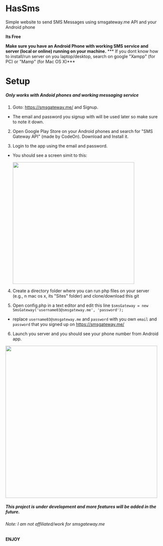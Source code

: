 # HasSms
Simple website to send SMS Messages using smsgateway.me API and your Android phone

**Its Free**

**Make sure you have an Android Phone with working SMS service and server (local or online) running on your machine.**
*** If you dont know how to install/run server on you laptop/desktop, search on google "Xampp" (for PC)  or "Mamp" (for Mac OS X)***

# Setup
##### Only works with Andoid phones and working messaging service

1. Goto: https://smsgateway.me/ and Signup.
  * The email and password you signup with will be used later so make sure to note it down.

2. Open Google Play Store on your Android phones and search for "SMS Gateway API" (made by CodeOn). Download and Install it.

3. Login to the app using the email and password.
  * You should see a screen simit to this:
    
    <img src="http://ahmadhas.com/hassms/images/LaunchScreen.png" height="400px">

4. Create a directory folder where you can run php files on your server (e.g., n mac os x, its "Sites" folder) and clone/download this git 

5. Open config.php in a text editor and edit this line `$smsGateway = new SmsGateway('username03@smsgateway.me', 'password');`
  * replace `username03@smsgateway.me` and `password` with you own `email` and `password` that you signed up on https://smsgateway.me/
  
6. Launch you server and you should see your phone number from Android app.

<img src="https://github.com/hasahmad/HasSms/blob/master/Website-Screenshot.png" height="500px">

##### This project is under **development** and more features will be added in the future.
###### Note: I am not affiliated/work for smsgateway.me
#### ENJOY




